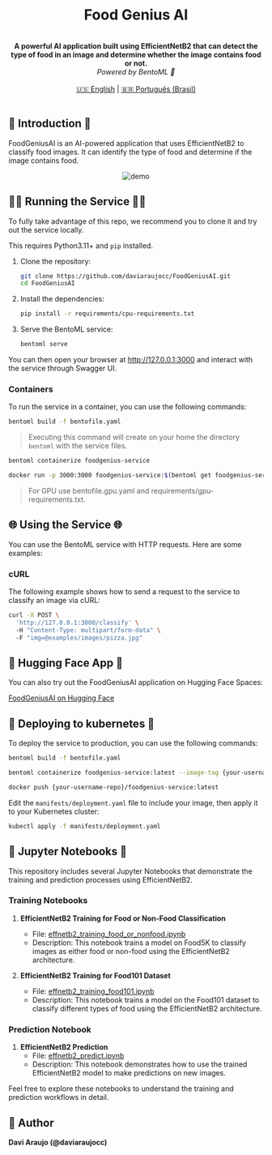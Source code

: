 <div align="center">
    <h1 align="center">Food Genius AI</h1>
    <br>
    <strong>A powerful AI application built using EfficientNetB2 that can detect the type of food in an image and determine whether the image contains food or not.<br></strong>
    <i>Powered by BentoML 🍱</i>
    <br>
</div>
<br>

<div align="center">
    <a href="README.md">🇺🇸 English</a> | <a href="README.pt-br.md">🇧🇷 Português (Brasil)</a>
</div>
<br>

## 📖 Introduction 📖
FoodGeniusAI is an AI-powered application that uses EfficientNetB2 to classify food images. It can identify the type of food and determine if the image contains food.

<div align="center">
    <img src="https://github.com/daviaraujocc/food-genius-ai/blob/main/assets/images/demo.gif" alt="demo" >   
</div>

## 🏃‍♂️ Running the Service 🏃‍♂️
To fully take advantage of this repo, we recommend you to clone it and try out the service locally. 

This requires Python3.11+ and `pip` installed.

1. Clone the repository:
    ```bash
    git clone https://github.com/daviaraujocc/FoodGeniusAI.git
    cd FoodGeniusAI
    ```

2. Install the dependencies:
    ```bash
    pip install -r requirements/cpu-requirements.txt
    ```

3. Serve the BentoML service:
    ```bash
    bentoml serve 
    ```

You can then open your browser at http://127.0.0.1:3000 and interact with the service through Swagger UI.

### Containers

To run the service in a container, you can use the following commands:

```bash
bentoml build -f bentofile.yaml
```

> Executing this command will create on your home the directory `bentoml` with the service files.

```bash
bentoml containerize foodgenius-service
```

```bash
docker run -p 3000:3000 foodgenius-service:$(bentoml get foodgenius-service:latest | yq -r ".version")
```

> For GPU use bentofile.gpu.yaml and requirements/gpu-requirements.txt.

## 🌐 Using the Service 🌐
You can use the BentoML service with HTTP requests. Here are some examples:

### cURL
The following example shows how to send a request to the service to classify an image via cURL:

```bash
curl -X POST \ 
  'http://127.0.0.1:3000/classify' \   
  -H "Content-Type: multipart/form-data" \  
  -F "img=@examples/images/pizza.jpg"
```

## 🤗 Hugging Face App 🤗

You can also try out the FoodGeniusAI application on Hugging Face Spaces:

[FoodGeniusAI on Hugging Face](https://huggingface.co/spaces/daviaraujocc/foodgeniusai)

## 🚀 Deploying to kubernetes 🚀

To deploy the service to production, you can use the following commands:

```bash
bentoml build -f bentofile.yaml
```

```bash
bentoml containerize foodgenius-service:latest --image-tag {your-username-repo}/foodgenius-service:latest
```

```bash
docker push {your-username-repo}/foodgenius-service:latest
```

Edit the `manifests/deployment.yaml` file to include your image, then apply it to your Kubernetes cluster:
```bash
kubectl apply -f manifests/deployment.yaml
```


## 📓 Jupyter Notebooks 📓

This repository includes several Jupyter Notebooks that demonstrate the training and prediction processes using EfficientNetB2.

### Training Notebooks

1. **EfficientNetB2 Training for Food or Non-Food Classification**
    - File: [effnetb2_training_food_or_nonfood.ipynb](effnetb2_training_food_or_nonfood.ipynb)
    - Description: This notebook trains a model on Food5K to classify images as either food or non-food using the EfficientNetB2 architecture.

2. **EfficientNetB2 Training for Food101 Dataset**
    - File: [effnetb2_training_food101.ipynb](effnetb2_training_food101.ipynb)
    - Description: This notebook trains a model on the Food101 dataset to classify different types of food using the EfficientNetB2 architecture.

### Prediction Notebook

1. **EfficientNetB2 Prediction**
    - File: [effnetb2_predict.ipynb](effnetb2_predict.ipynb)
    - Description: This notebook demonstrates how to use the trained EfficientNetB2 model to make predictions on new images.

Feel free to explore these notebooks to understand the training and prediction workflows in detail.

## 📝 Author
**Davi Araujo (@daviaraujocc)**